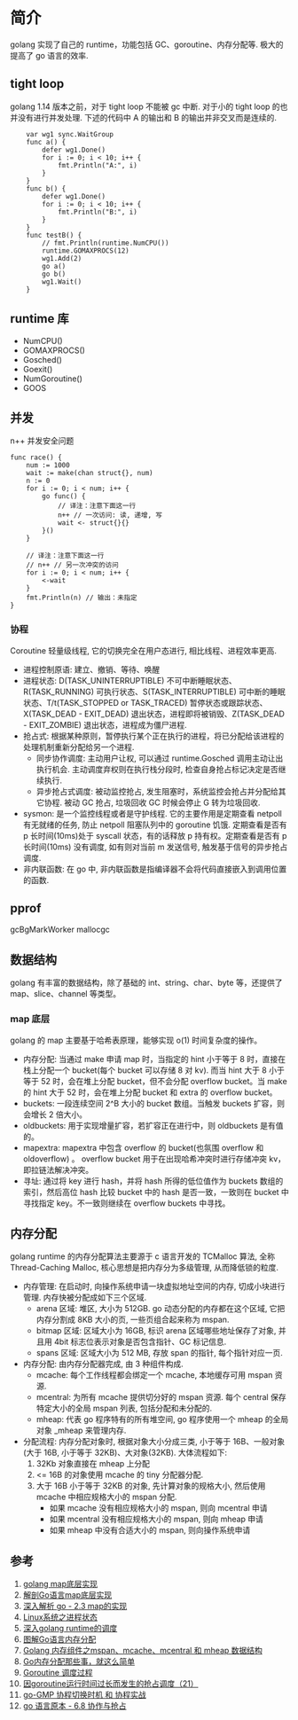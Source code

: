 # 简介
golang 实现了自己的 runtime，功能包括 GC、goroutine、内存分配等. 极大的提高了 go 语言的效率.

## tight loop
golang 1.14 版本之前，对于 tight loop 不能被 gc 中断. 对于小的 tight loop 的也并没有进行并发处理. 下述的代码中 A 的输出和 B 的输出并非交叉而是连续的.

        var wg1 sync.WaitGroup
        func a() {
            defer wg1.Done()
            for i := 0; i < 10; i++ {
                fmt.Println("A:", i)
            }
        }
        func b() {
            defer wg1.Done()
            for i := 0; i < 10; i++ {
                fmt.Println("B:", i)
            }
        }
        func testB() {
            // fmt.Println(runtime.NumCPU())
            runtime.GOMAXPROCS(12)
            wg1.Add(2)
            go a()
            go b()
            wg1.Wait()
        }

## runtime 库
- NumCPU() 
- GOMAXPROCS()
- Gosched()
- Goexit()
- NumGoroutine()
- GOOS

## 并发
n++ 并发安全问题

    func race() {
        num := 1000
        wait := make(chan struct{}, num)
        n := 0
        for i := 0; i < num; i++ {
            go func() {
                // 译注：注意下面这一行
                n++ // 一次访问: 读, 递增, 写
                wait <- struct{}{}
            }()
        }

        // 译注：注意下面这一行
        // n++ // 另一次冲突的访问
        for i := 0; i < num; i++ {
            <-wait
        }
        fmt.Println(n) // 输出：未指定
    }
### 协程
Coroutine 轻量级线程, 它的切换完全在用户态进行, 相比线程、进程效率更高. 

- 进程控制原语: 建立、撤销、等待、唤醒
- 进程状态: D(TASK_UNINTERRUPTIBLE) 不可中断睡眠状态、R(TASK_RUNNING) 可执行状态、S(TASK_INTERRUPTIBLE) 可中断的睡眠状态、T/t(TASK_STOPPED or TASK_TRACED) 暂停状态或跟踪状态、X(TASK_DEAD - EXIT_DEAD) 退出状态，进程即将被销毁、Z(TASK_DEAD - EXIT_ZOMBIE) 退出状态，进程成为僵尸进程.
- 抢占式: 根据某种原则，暂停执行某个正在执行的进程，将已分配给该进程的处理机制重新分配给另一个进程.
    + 同步协作调度: 主动用户让权, 可以通过 runtime.Gosched 调用主动让出执行机会. 主动调度弃权则在执行栈分段时, 检查自身抢占标记决定是否继续执行.
    + 异步抢占式调度: 被动监控抢占, 发生阻塞时，系统监控会抢占并分配给其它协程. 被动 GC 抢占, 垃圾回收 GC 时候会停止 G 转为垃圾回收.
- sysmon: 是一个监控线程或者是守护线程. 它的主要作用是定期查看 netpoll 有无就绪的任务, 防止 netpoll 阻塞队列中的 goroutine 饥饿. 定期查看是否有 p 长时间(10ms)处于 syscall 状态，有的话释放 p 持有权。定期查看是否有 p 长时间(10ms) 没有调度, 如有则对当前 m 发送信号, 触发基于信号的异步抢占调度.
- 非内联函数: 在 go 中, 非内联函数是指编译器不会将代码直接嵌入到调用位置的函数.

## pprof
gcBgMarkWorker
mallocgc

## 数据结构
golang 有丰富的数据结构，除了基础的 int、string、char、byte 等，还提供了 map、slice、channel 等类型。

### map 底层
golang 的 map 主要基于哈希表原理，能够实现 o(1) 时间复杂度的操作。
- 内存分配: 当通过 make 申请 map 时，当指定的 hint 小于等于 8 时，直接在栈上分配一个 bucket(每个 bucket 可以存储 8 对 kv). 而当 hint 大于 8 小于等于 52 时，会在堆上分配 bucket，但不会分配 overflow bucket。当 make 的 hint 大于 52 时，会在堆上分配 bucket 和 extra 的 overflow bucket。
- buckets: 一段连续空间 2^B 大小的 bucket 数组。当触发 buckets 扩容，则会增长 2 倍大小。
- oldbuckets: 用于实现增量扩容，若扩容正在进行中，则 oldbuckets 是有值的。
- mapextra: mapextra 中包含 overflow 的 bucket(也氛围 overflow 和 oldoverflow) 。 overflow bucket 用于在出现哈希冲突时进行存储冲突 kv，即拉链法解决冲突。
- 寻址: 通过将 key 进行 hash，并将 hash 所得的低位值作为 buckets 数组的索引，然后高位 hash 比较 bucket 中的 hash 是否一致，一致则在 bucket 中寻找指定 key。不一致则继续在 overflow buckets 中寻找。

## 内存分配
golang runtime 的内存分配算法主要源于 c 语言开发的 TCMalloc 算法, 全称 Thread-Caching Malloc, 核心思想是把内存分为多级管理, 从而降低锁的粒度.
- 内存管理: 在启动时, 向操作系统申请一块虚拟地址空间的内存, 切成小块进行管理. 内存快被分配成如下三个区域.
    + arena 区域: 堆区, 大小为 512GB. go 动态分配的内存都在这个区域, 它把内存分割成 8KB 大小的页, 一些页组合起来称为 mspan.
    + bitmap 区域: 区域大小为 16GB, 标识 arena 区域哪些地址保存了对象, 并且用 4bit 标志位表示对象是否包含指针、GC 标记信息.
    + spans 区域: 区域大小为 512 MB, 存放 span 的指针, 每个指针对应一页.
- 内存分配: 由内存分配器完成, 由 3 种组件构成.
    + mcache: 每个工作线程都会绑定一个 mcache, 本地缓存可用 mspan 资源.
    + mcentral: 为所有 mcache 提供切分好的 mspan 资源. 每个 central 保存特定大小的全局 mspan 列表, 包括分配和未分配的.
    + mheap: 代表 go 程序特有的所有堆空间, go 程序使用一个 mheap 的全局对象 _mheap 来管理内存.
- 分配流程: 内存分配对象时, 根据对象大小分成三类, 小于等于 16B、一般对象(大于 16B, 小于等于 32KB)、大对象(32KB). 大体流程如下:
    1. 32Kb 对象直接在 mheap 上分配
    2. <= 16B 的对象使用 mcache 的 tiny 分配器分配.
    3. 大于 16B 小于等于 32KB 的对象, 先计算对象的规格大小, 然后使用 mcache 中相应规格大小的 mspan 分配.
        + 如果 mcache 没有相应规格大小的 mspan, 则向 mcentral 申请
        + 如果 mcentral 没有相应规格大小的 mspan, 则向 mheap 申请
        + 如果 mheap 中没有合适大小的 mspan, 则向操作系统申请


## 参考
1. [golang map底层实现](http://yangxikun.github.io/golang/2019/10/07/golang-map.html)
2. [解剖Go语言map底层实现](https://studygolang.com/articles/14583)
3. [深入解析 go - 2.3 map的实现](https://tiancaiamao.gitbooks.io/go-internals/content/zh/02.3.html)
4. [Linux系统之进程状态](https://cloud.tencent.com/developer/article/1568077)
5. [深入golang runtime的调度](https://zboya.github.io/post/go_scheduler/#go进程的启动)
6. [图解Go语言内存分配](https://juejin.cn/post/6844903795739082760)
7. [Golang 内存组件之mspan、mcache、mcentral 和 mheap 数据结构](https://segmentfault.com/a/1190000039815122)
8. [Go内存分配那些事，就这么简单](https://github.com/0voice/Introduction-to-Golang/blob/main/文章/Go内存分配那些事，就这么简单！.md)
9. [Goroutine 调度过程](https://qiankunli.github.io/2020/11/10/goroutine_scheduler_2.html)
10. [因goroutine运行时间过长而发生的抢占调度（21）](https://cloud.tencent.com/developer/article/1450290)
11. [go-GMP 协程切换时机 和 协程实战](https://www.cnblogs.com/studyios/p/17868145.html)
12. [go 语言原本 - 6.8 协作与抢占](https://golang.design/under-the-hood/zh-cn/part2runtime/ch06sched/preemption/)